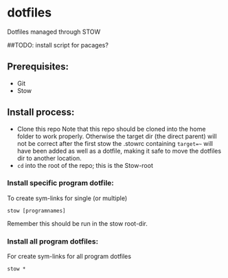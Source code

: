 # dotfiles
Dotfiles managed through STOW

##TODO: 
install script for pacages?

## Prerequisites:
- Git
- Stow

## Install process:
- Clone this repo
  Note that this repo should be cloned into the home folder to work properly. 
  Otherwise the target dir (the direct parent) will not be correct
  after the first stow the .stowrc containing `target=~` will have been added as well as a dotfile, making it safe to move the dotfiles dir to another location. 
- `cd` into the root of the repo; this is the Stow-root

### Install specific program dotfile:
To create sym-links for single (or multiple)
```
stow [programnames]
```
Remember this should be run in the stow root-dir.

### Install all program dotfiles:
For create sym-links for all program dotfiles
```
stow *
```
